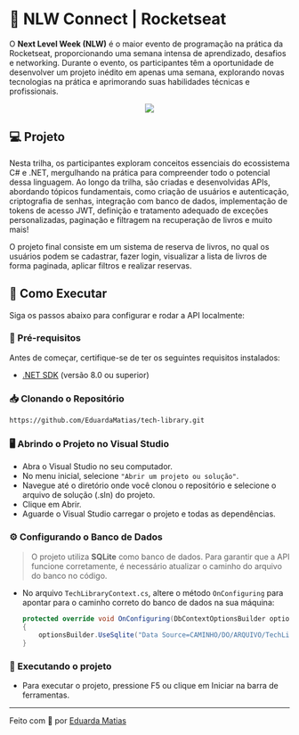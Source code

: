 # 💜 NLW Connect | Rocketseat

O **Next Level Week (NLW)** é o maior evento de programação na prática da Rocketseat, proporcionando uma semana intensa de aprendizado, desafios e networking. Durante o evento, os participantes têm a oportunidade de desenvolver um projeto inédito em apenas uma semana, explorando novas tecnologias na prática e aprimorando suas habilidades técnicas e profissionais.

<p align="center">
  <img src="https://img.shields.io/badge/Trilha%20Escolhida-C%23-7B61FF?style=for-the-badge&logo=c-sharp&logoColor=white">
</p>

## 💻 Projeto

Nesta trilha, os participantes exploram conceitos essenciais do ecossistema C# e .NET, mergulhando na prática para compreender todo o potencial dessa linguagem. Ao longo da trilha, são criadas e desenvolvidas APIs, abordando tópicos fundamentais, como criação de usuários e autenticação, criptografia de senhas, integração com banco de dados, implementação de tokens de acesso JWT, definição e tratamento adequado de exceções personalizadas, paginação e filtragem na recuperação de livros e muito mais!

O projeto final consiste em um sistema de reserva de livros, no qual os usuários podem se cadastrar, fazer login, visualizar a lista de livros de forma paginada, aplicar filtros e realizar reservas.

## 🚀 Como Executar

Siga os passos abaixo para configurar e rodar a API localmente:

### 📌 Pré-requisitos
Antes de começar, certifique-se de ter os seguintes requisitos instalados:
- [.NET SDK](https://dotnet.microsoft.com/en-us/download) (versão 8.0 ou superior)

### 📥 Clonando o Repositório
```bash
https://github.com/EduardaMatias/tech-library.git
```

### 🖥️ Abrindo o Projeto no Visual Studio
- Abra o Visual Studio no seu computador. <br>
-  No menu inicial, selecione `"Abrir um projeto ou solução"`. <br>
-  Navegue até o diretório onde você clonou o repositório e selecione o arquivo de solução (.sln) do projeto. <br>
-  Clique em Abrir. <br>
-  Aguarde o Visual Studio carregar o projeto e todas as dependências. <br>

### ⚙️ Configurando o Banco de Dados
> O projeto utiliza **SQLite** como banco de dados. Para garantir que a API funcione corretamente, é necessário atualizar o caminho do arquivo do banco no código. <br>
- No arquivo `TechLibraryContext.cs`, altere o método `OnConfiguring` para apontar para o caminho correto do banco de dados na sua máquina: <br>
   ```csharp
   protected override void OnConfiguring(DbContextOptionsBuilder optionsBuilder)
   {
       optionsBuilder.UseSqlite("Data Source=CAMINHO/DO/ARQUIVO/TechLibraryDb.db");
   }
   ```

### 🎉 Executando o projeto
- Para executar o projeto, pressione F5 ou clique em Iniciar na barra de ferramentas.

---

Feito com 💜 por <a href="https://linkedin.com/in/eduarda-matias">Eduarda Matias</a>
